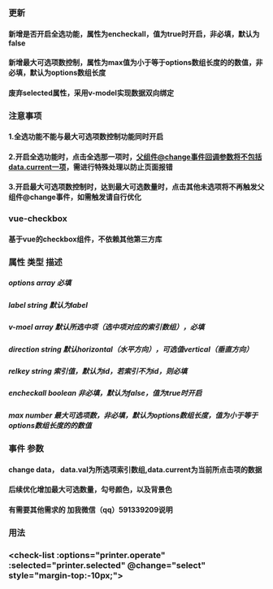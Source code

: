 ### 更新
#### 新增是否开启全选功能，属性为encheckall，值为true时开启，非必填，默认为false
#### 新增最大可选项数控制，属性为max值为小于等于options数组长度的的数值，非必填，默认为options数组长度
#### 废弃selected属性，采用v-model实现数据双向绑定

### 注意事项
#### 1.全选功能不能与最大可选项数控制功能同时开启
#### 2.开启全选功能时，点击全选那一项时，父组件@change事件回调参数将不包括data.current一项，需进行特殊处理以防止页面报错
#### 3.开启最大可选项数控制时，达到最大可选数量时，点击其他未选项将不再触发父组件@change事件，如需触发请自行优化

### vue-checkbox
#### 基于vue的checkbox组件，不依赖其他第三方库


### 属性          类型          描述
##### options       array        必填
##### label         string       默认为label
##### v-moel      array          默认所选中项（选中项对应的索引数组），必填
##### direction     string       默认horizontal（水平方向），可选值vertical（垂直方向）
##### relkey        string       索引值，默认为id，若索引不为id，则必填
##### encheckall    boolean      非必填，默认为false，值为true时开启
##### max           number       最大可选项数，非必填，默认为options数组长度，值为小于等于options数组长度的的数值


### 事件       参数
#### change     data， data.val为所选项索引数组,data.current为当前所点击项的数据


#### 后续优化增加最大可选数量，勾号颜色，以及背景色

#### 有需要其他需求的 加我微信（qq）591339209说明

### 用法
### <check-list :options="printer.operate" :selected="printer.selected" @change="select" style="margin-top:-10px;"></check-list>
